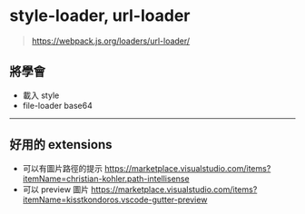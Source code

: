 # style-loader, url-loader
> https://webpack.js.org/loaders/url-loader/

## 將學會
- 載入 style
- file-loader base64

---

## 好用的 extensions
- 可以有圖片路徑的提示 https://marketplace.visualstudio.com/items?itemName=christian-kohler.path-intellisense
- 可以 preview 圖片 https://marketplace.visualstudio.com/items?itemName=kisstkondoros.vscode-gutter-preview

